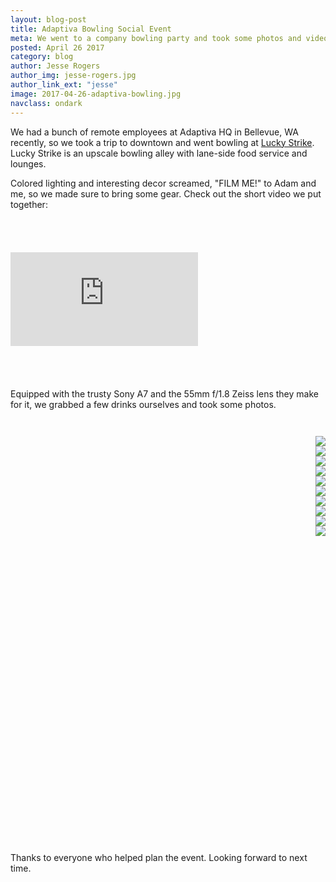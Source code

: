 ```yaml
---
layout: blog-post
title: Adaptiva Bowling Social Event
meta: We went to a company bowling party and took some photos and videos.
posted: April 26 2017
category: blog
author: Jesse Rogers
author_img: jesse-rogers.jpg
author_link_ext: "jesse"
image: 2017-04-26-adaptiva-bowling.jpg
navclass: ondark
---
```

We had a bunch of remote employees at Adaptiva HQ in Bellevue, WA recently, so we took a trip to downtown and went bowling at <a href="http://www.bowlluckystrike.com/locations/bellevue/" target="_blank">Lucky Strike</a>. Lucky Strike is an upscale bowling alley with lane-side food service and lounges.

Colored lighting and interesting decor screamed, "FILM ME!" to Adam and me, so we made sure to bring some gear. Check out the short video we put together:

<div class="j-row" style="margin: 4.263rem 0;">
<div class="j-col j-col-10 push-2">
<div class="responsive-video">
<iframe src="https://player.vimeo.com/video/214739700" frameborder="0" webkitallowfullscreen mozallowfullscreen allowfullscreen></iframe>
</div>
</div>
</div>

Equipped with the trusty Sony A7 and the 55mm f/1.8 Zeiss lens they make for it, we grabbed a few drinks ourselves and took some photos.

<div class="j-row" style="margin: 2.618rem 0 1.618rem;">
<div class="slider-wrap j-col j-col-10 push-2">
<div class="slider" style="height: 640px; text-align: right;">
<div class="slider-container">
<div class="photo vertical"><img src="{{"/assets/img/posts/2017-04-24-bowling-12.jpg" | relative_url}}"></div>
<div class="photo"><img src="{{"/assets/img/posts/2017-04-24-bowling-32.jpg" | relative_url}}"></div>
<div class="photo"><img src="{{"/assets/img/posts/2017-04-24-bowling-35.jpg" | relative_url}}"></div>
<div class="photo"><img src="{{"/assets/img/posts/2017-04-24-bowling-36.jpg" | relative_url}}"></div>
<div class="photo"><img src="{{"/assets/img/posts/2017-04-24-bowling-04.jpg" | relative_url}}"></div>
<div class="photo"><img src="{{"/assets/img/posts/2017-04-24-bowling-24.jpg" | relative_url}}"></div>
<div class="photo"><img src="{{"/assets/img/posts/2017-04-24-bowling-33.jpg" | relative_url}}"></div>
<div class="photo"><img src="{{"/assets/img/posts/2017-04-24-bowling-44.jpg" | relative_url}}"></div>
<div class="photo"><img src="{{"/assets/img/posts/2017-04-24-bowling-48.jpg" | relative_url}}"></div>
<div class="photo vertical"><img src="{{"/assets/img/posts/2017-04-24-bowling-52.jpg" | relative_url}}"></div>
</div>
</div>
</div>
</div>

Thanks to everyone who helped plan the event. Looking forward to next time.
